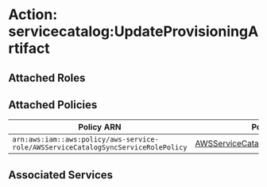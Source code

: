 # Action: servicecatalog:UpdateProvisioningArtifact

## Attached Roles

## Attached Policies

| Policy ARN | Policy Name |
|------------|-------------|
| `arn:aws:iam::aws:policy/aws-service-role/AWSServiceCatalogSyncServiceRolePolicy` | [AWSServiceCatalogSyncServiceRolePolicy](../policies.md#awsservicecatalogsyncservicerolepolicy) |

## Associated Services

